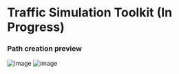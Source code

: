 # Traffic Simulation Toolkit (In Progress)

### Path creation preview
![image](https://github.com/user-attachments/assets/e4622e23-033c-41ee-88b8-c93ddbdc00f4)
![image](https://github.com/user-attachments/assets/b4692dfc-16da-4f23-9b37-55041381306f)
